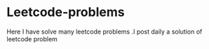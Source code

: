# Leetcode-problems

Here I have solve many leetcode problems .I post daily a solution of leetcode problem

